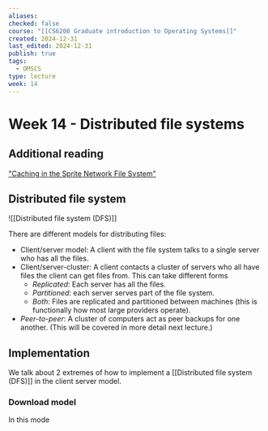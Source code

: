 ```yaml
---
aliases: 
checked: false
course: "[[CS6200 Graduate introduction to Operating Systems]]"
created: 2024-12-31
last_edited: 2024-12-31
publish: true
tags:
  - OMSCS
type: lecture
week: 14
---
```

# Week 14 - Distributed file systems

## Additional reading

["Caching in the Sprite Network File System"](https://s3.amazonaws.com/content.udacity-data.com/courses/ud923/references/ud923-nelson-paper.pdf)

## Distributed file system

![[Distributed file system (DFS)]]

There are different models for distributing files:
- Client/server model: A client with the file system talks to a single server who has all the files.
- Client/server-cluster: A client contacts a cluster of servers who all have files the client can get files from. This can take different forms
	- *Replicated*: Each server has all the files.
	- *Partitioned*: each server serves part of the file system.
	- *Both*: Files are replicated and partitioned between machines (this is functionally how most large providers operate).
- *Peer-to-peer*: A cluster of computers act as peer backups for one another. (This will be covered in more detail next lecture.)

## Implementation

We talk about 2 extremes of how to implement a [[Distributed file system (DFS)]] in the client server model.

### Download model

In this mode